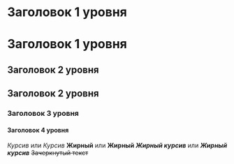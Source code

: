 Заголовок 1 уровня
==================
# Заголовок 1 уровня


Заголовок 2 уровня
------------------
## Заголовок 2 уровня


### Заголовок 3 уровня


#### Заголовок 4 уровня


*Курсив* или _Курсив_
**Жирный** или __Жирный__
***Жирный курсив*** или ___Жирный курсив___
~~Зачеркнутый текст~~
